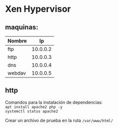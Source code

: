 # Xen Hypervisor

## maquinas:
| Nombre | Ip       |
|--------|----------|
| ftp    | 10.0.0.2 |
| http   | 10.0.0.3 |
| dns    | 10.0.0.4 |
| webdav | 10.0.0.5 |
## http
Comandos para la instalación de dependencias:  
`apt install apache2 php -y`  
`systemctl status apache2`

Crear un archivo de prueba en la ruta `/var/www/html/`
